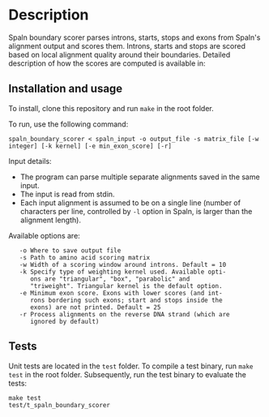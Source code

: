 # Description

Spaln boundary scorer parses introns, starts, stops and exons from Spaln's
alignment output and scores them. Introns, starts and stops are scored based
on local alignment quality around their boundaries. Detailed description of
how the scores are computed is available in:

## Installation and usage

To install, clone this repository and run `make` in the root folder.

To run, use the following command:

    spaln_boundary_scorer < spaln_input -o output_file -s matrix_file [-w integer] [-k kernel] [-e min_exon_score] [-r]

Input details:

* The program can parse multiple separate alignments saved in the same input.
* The input is read from stdin.
* Each input alignment is assumed to be on a single line (number of characters
per line, controlled by `-l` option in Spaln, is larger than the alignment
length).

Available options are:

```
   -o Where to save output file
   -s Path to amino acid scoring matrix
   -w Width of a scoring window around introns. Default = 10
   -k Specify type of weighting kernel used. Available opti-
      ons are "triangular", "box", "parabolic" and 
      "triweight". Triangular kernel is the default option.
   -e Minimum exon score. Exons with lower scores (and int-
      rons bordering such exons; start and stops inside the 
      exons) are not printed. Default = 25
   -r Process alignments on the reverse DNA strand (which are
      ignored by default)
```

## Tests

Unit tests are located in the `test` folder. To compile a test binary, run
`make test` in the root folder. Subsequently, run the test binary to evaluate
the tests:

    make test
    test/t_spaln_boundary_scorer
